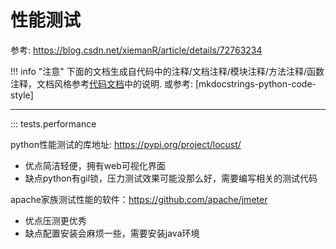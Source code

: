 # 性能测试

参考: <https://blog.csdn.net/xiemanR/article/details/72763234>

!!! info "注意"
    下面的文档生成自代码中的注释/文档注释/模块注释/方法注释/函数注释，文档风格参考[代码文档](../index.md)中的说明. 或参考: [mkdocstrings-python-code-style]

---------

<!--代码路径, 控制代码块文档解析选项: https://mkdocstrings.github.io/python/usage/configuration/docstrings/#docstring_options-->
::: tests.performance

python性能测试的库地址: https://pypi.org/project/locust/

- 优点简洁轻便，拥有web可视化界面
- 缺点python有gil锁，压力测试效果可能没那么好，需要编写相关的测试代码

apache家族测试性能的软件：https://github.com/apache/jmeter

- 优点压测更优秀
- 缺点配置安装会麻烦一些，需要安装java环境